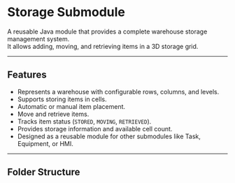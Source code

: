 # Storage Submodule

A reusable Java module that provides a complete warehouse storage management system.  
It allows adding, moving, and retrieving items in a 3D storage grid.

---

## Features

- Represents a warehouse with configurable rows, columns, and levels.
- Supports storing items in cells.
- Automatic or manual item placement.
- Move and retrieve items.
- Tracks item status (`STORED`, `MOVING`, `RETRIEVED`).
- Provides storage information and available cell count.
- Designed as a reusable module for other submodules like Task, Equipment, or HMI.

---

## Folder Structure

